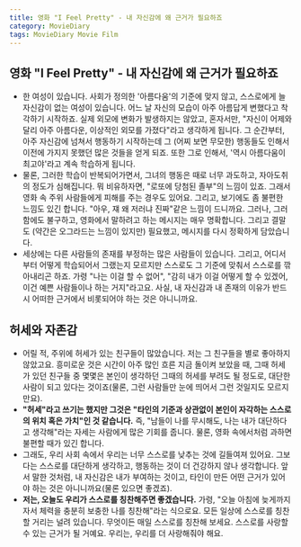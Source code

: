 ```yaml
---
title: 영화 "I Feel Pretty" - 내 자신감에 왜 근거가 필요하죠
category: MovieDiary
tags: MovieDiary Movie Film
---
```


## 영화 "I Feel Pretty" - 내 자신감에 왜 근거가 필요하죠

- 한 여성이 있습니다. 사회가 정의한 '아름다움'의 기준에 맞지 않고, 스스로에게 늘 자신감이 없는 여성이 있습니다. 어느 날 자신의 모습이 아주 아름답게 변했다고 착각하기 시작하죠. 실제 외모에 변화가 발생하지는 않았고, 혼자서만, "자신이 어제와 달리 아주 아름다운, 이상적인 외모를 가졌다"라고 생각하게 됩니다. 그 순간부터, 아주 자신감에 넘쳐서 행동하기 시작하는데 그 (어찌 보면 무모한) 행동들도 인해서 이전에 가지지 못했던 많은 것들을 얻게 되죠. 또한 그로 인해서, '역시 아름다움이 최고야'라고 계속 학습하게 됩니다. 
- 물론, 그러한 학습이 반복되어가면서, 그녀의 행동은 때로 너무 과도하고, 자아도취의 정도가 심해집니다. 뭐 비유하자면, "로또에 당첨된 졸부"의 느낌이 있죠. 그래서 영화 속 주위 사람들에게 피해를 주는 경우도 있어요. 그리고, 보기에도 좀 불편한 느낌도 있긴 합니다. "아우, 쟤 왜 저러냐 진짜"같은 느낌이 드니까요. 그러나, 그러함에도 불구하고, 영화에서 말하려고 하는 메시지는 매우 명확합니다. 그리고 결말도 (약간은 오그라드는 느낌이 있지만) 필요했고, 메시지를 다시 정확하게 담았습니다.
- 세상에는 다른 사람들의 존재를 부정하는 많은 사람들이 있습니다. 그리고, 어디서부터 어떻게 학습되어서 그랬는지 모르지만 스스로도 그 기준에 맞춰서 스스로를 깎아내리곤 하죠. 가령 "나는 이걸 할 수 없어", "감히 내가 이걸 어떻게 할 수 있겠어, 이건 예쁜 사람들이나 하는 거지"라고요. 사실, 내 자신감과 내 존재의 이유가 반드시 어떠한 근거에서 비롯되어야 하는 것은 아니니까요. 

## 허세와 자존감

- 어릴 적, 주위에 허세가 있는 친구들이 많았습니다. 저는 그 친구들을 별로 좋아하지 않았고요. 흥미로운 것은 시간이 아주 많인 흐른 지금 돌이켜 보았을 때, 그때 허세가 있던 친구들 중 몇몇은 본인이 생각하던 그때의 허세를 부려도 될 정도로, 대단한 사람이 되고 있다는 것이죠(물론, 그런 사람들만 눈에 띄어서 그런 것일지도 모르지만요). 
- **"허세"라고 쓰기는 했지만 그것은 "타인의 기준과 상관없이 본인이 자각하는 스스로의 위치 혹은 가치"인 것 같습니다.** 즉, "남들이 나를 무시해도, 나는 내가 대단하다고 생각해"라는 자세는 사람에게 많은 기회를 줍니다. 물론, 영화 속에서처럼 과하면 불편할 때가 있긴 합니다. 
- 그래도, 우리 사회 속에서 우리는 너무 스스로를 낮추는 것에 길들여져 있어요. 그보다는 스스로를 대단하게 생각하고, 행동하는 것이 더 건강하지 않나 생각합니다. 앞서 말한 것처럼, 내 자신감은 내가 부여하는 것이고, 타인이 만든 어떤 근거가 있어야 하는 것은 아니니까요(물론 있으면 좋겠죠).
- **저는, 오늘도 우리가 스스로를 칭찬해주면 좋겠습니다.** 가령, "오늘 아침에 늦게까지 자서 체력을 충분히 보충한 나를 칭찬해"라는 식으로요. 모든 일상에 스스로를 칭찬할 거리는 널려 있습니다. 무엇이든 매일 스스로를 칭찬해 보세요. 스스로를 사랑할 수 있는 근거가 될 거예요. 우리는, 우리를 더 사랑해줘야 해요.
